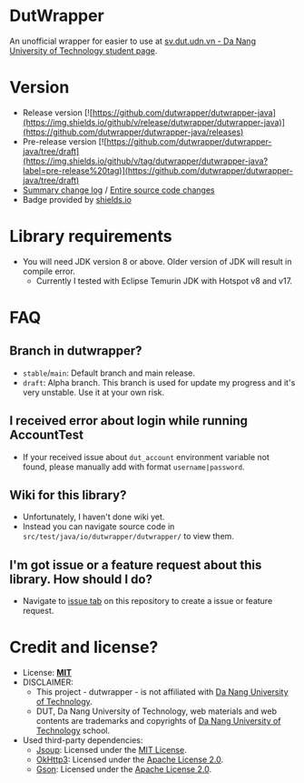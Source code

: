# DutWrapper

An unofficial wrapper for easier to use at [sv.dut.udn.vn - Da Nang University of Technology student page](http://sv.dut.udn.vn).

# Version
- Release version [![https://github.com/dutwrapper/dutwrapper-java](https://img.shields.io/github/v/release/dutwrapper/dutwrapper-java)](https://github.com/dutwrapper/dutwrapper-java/releases)
- Pre-release version [![https://github.com/dutwrapper/dutwrapper-java/tree/draft](https://img.shields.io/github/v/tag/dutwrapper/dutwrapper-java?label=pre-release%20tag)](https://github.com/dutwrapper/dutwrapper-java/tree/draft)
- [Summary change log](CHANGELOG.md) / [Entire source code changes](https://github.com/dutwrapper/dutwrapper-java/commits)
- Badge provided by [shields.io](https://shields.io/)

# Library requirements
- You will need JDK version 8 or above. Older version of JDK will result in compile error.
  - Currently I tested with Eclipse Temurin JDK with Hotspot v8 and v17.

# FAQ

## Branch in dutwrapper?
- `stable`/`main`: Default branch and main release.
- `draft`: Alpha branch. This branch is used for update my progress and it's very unstable. Use it at your own risk.

## I received error about login while running AccountTest
- If your received issue about `dut_account` environment variable not found, please manually add with format `username|password`.

## Wiki for this library?
- Unfortunately, I haven't done wiki yet.
- Instead you can navigate source code in `src/test/java/io/dutwrapper/dutwrapper/` to view them.

## I'm got issue or a feature request about this library. How should I do?
- Navigate to [issue tab](https://github.com/dutwrapper/dutwrapper-java/issues) on this repository to create a issue or feature request.

# Credit and license?
- License: [**MIT**](LICENSE)
- DISCLAIMER:
  - This project - dutwrapper - is not affiliated with [Da Nang University of Technology](http://sv.dut.udn.vn).
  - DUT, Da Nang University of Technology, web materials and web contents are trademarks and copyrights of [Da Nang University of Technology](http://sv.dut.udn.vn) school.
- Used third-party dependencies:
  - [Jsoup](https://github.com/jhy/jsoup): Licensed under the [MIT License](https://github.com/jhy/jsoup/blob/master/LICENSE).
  - [OkHttp3](https://github.com/square/okhttp): Licensed under the [Apache License 2.0](https://github.com/square/okhttp/blob/master/LICENSE.txt).
  - [Gson](https://github.com/google/gson): Licensed under the [Apache License 2.0](https://github.com/google/gson/blob/master/LICENSE).
